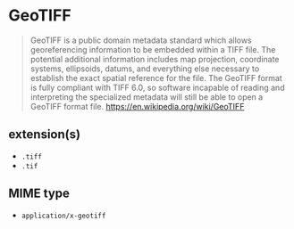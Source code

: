 # GeoTIFF

> GeoTIFF is a public domain metadata standard which allows georeferencing information to be embedded within a TIFF file. The potential additional information includes map projection, coordinate systems, ellipsoids, datums, and everything else necessary to establish the exact spatial reference for the file. The GeoTIFF format is fully compliant with TIFF 6.0, so software incapable of reading and interpreting the specialized metadata will still be able to open a GeoTIFF format file.
> https://en.wikipedia.org/wiki/GeoTIFF

## extension(s)

- `.tiff`
- `.tif`

## MIME type

- `application/x-geotiff`
